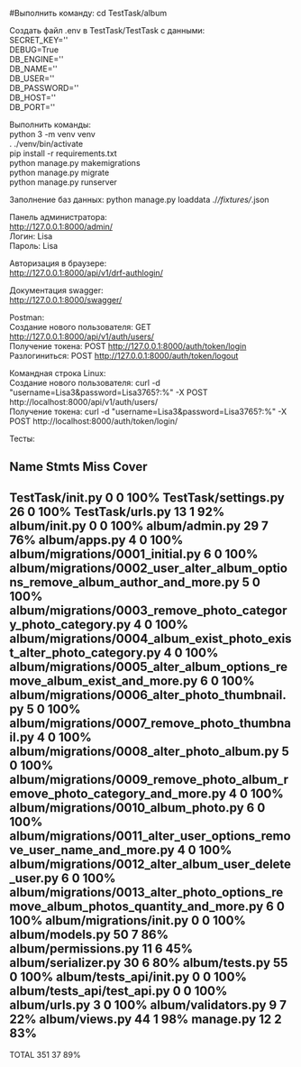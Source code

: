 #Выполнить команду: cd TestTask/album  
  
Создать файл .env в TestTask/TestTask с данными:  
SECRET_KEY=''  
DEBUG=True  
DB_ENGINE=''  
DB_NAME=''  
DB_USER=''  
DB_PASSWORD=''  
DB_HOST=''  
DB_PORT=''  

Выполнить команды:  
python 3 -m venv venv  
. ./venv/bin/activate  
pip install -r requirements.txt  
python manage.py makemigrations  
python manage.py migrate  
python manage.py runserver  

Заполнение баз данных: python manage.py loaddata ./*/fixtures/*.json  

Панель администратора:  
http://127.0.0.1:8000/admin/  
Логин: Lisa  
Пароль: Lisa  
  
Авторизация в браузере:  
http://127.0.0.1:8000/api/v1/drf-authlogin/  

Документация swagger:  
http://127.0.0.1:8000/swagger/
  
Postman:  
Создание нового пользователя: GET http://127.0.0.1:8000/api/v1/auth/users/  
Получение токена: POST http://127.0.0.1:8000/auth/token/login  
Разлогиниться: POST http://127.0.0.1:8000/auth/token/logout  

Командная строка Linux:  
Создание нового пользователя: curl -d "username=Lisa3&password=Lisa3765?:%" -X POST http://localhost:8000/api/v1/auth/users/  
Получение токена: curl -d "username=Lisa3&password=Lisa3765?:%" -X POST http://localhost:8000/auth/token/login/  

Тесты:

Name                                                                                 Stmts   Miss  Cover
--------------------------------------------------------------------------------------------------------
TestTask/__init__.py                                                                     0      0   100%
TestTask/settings.py                                                                    26      0   100%
TestTask/urls.py                                                                        13      1    92%
album/__init__.py                                                                        0      0   100%
album/admin.py                                                                          29      7    76%
album/apps.py                                                                            4      0   100%
album/migrations/0001_initial.py                                                         6      0   100%
album/migrations/0002_user_alter_album_options_remove_album_author_and_more.py           5      0   100%
album/migrations/0003_remove_photo_category_photo_category.py                            4      0   100%
album/migrations/0004_album_exist_photo_exist_alter_photo_category.py                    4      0   100%
album/migrations/0005_alter_album_options_remove_album_exist_and_more.py                 6      0   100%
album/migrations/0006_alter_photo_thumbnail.py                                           5      0   100%
album/migrations/0007_remove_photo_thumbnail.py                                          4      0   100%
album/migrations/0008_alter_photo_album.py                                               5      0   100%
album/migrations/0009_remove_photo_album_remove_photo_category_and_more.py               4      0   100%
album/migrations/0010_album_photo.py                                                     6      0   100%
album/migrations/0011_alter_user_options_remove_user_name_and_more.py                    4      0   100%
album/migrations/0012_alter_album_user_delete_user.py                                    6      0   100%
album/migrations/0013_alter_photo_options_remove_album_photos_quantity_and_more.py       6      0   100%
album/migrations/__init__.py                                                             0      0   100%
album/models.py                                                                         50      7    86%
album/permissions.py                                                                    11      6    45%
album/serializer.py                                                                     30      6    80%
album/tests.py                                                                          55      0   100%
album/tests_api/__init__.py                                                              0      0   100%
album/tests_api/test_api.py                                                              0      0   100%
album/urls.py                                                                            3      0   100%
album/validators.py                                                                      9      7    22%
album/views.py                                                                          44      1    98%
manage.py                                                                               12      2    83%
--------------------------------------------------------------------------------------------------------
TOTAL                                                                                  351     37    89%


